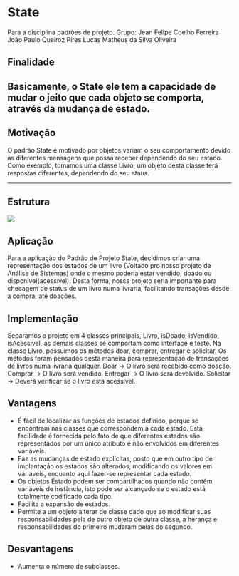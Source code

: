 # State
Para a disciplina padrões de projeto. 
Grupo: Jean Felipe Coelho Ferreira
João Paulo Queiroz Pires
Lucas Matheus da Silva Oliveira

## Finalidade

Basicamente, o State ele tem a capacidade de mudar o jeito que cada objeto se comporta, através da mudança de estado.
---

## Motivação

O padrão State é motivado por objetos variam o seu comportamento devido as diferentes mensagens que possa receber dependendo do seu estado. Como exemplo, tomamos uma classe Livro, um objeto desta classe terá respostas diferentes, dependendo do seu staus.


---

## Estrutura

![](../imagens/State.jpeg)

## Aplicação

Para a aplicação do Padrão de Projeto State, decidimos criar uma representação dos estados de um livro (Voltado pro nosso projeto de Análise de Sistemas) onde o mesmo poderia estar vendido, doado ou disponível(acessível). Desta forma, nossa projeto seria importante para checagem de status de um livro numa livraria, facilitando transações desde a compra, até doações.



## Implementação

Separamos o projeto em 4 classes principais, Livro, isDoado, isVendido, isAcessivel, as demais classes se comportam como interface e teste. Na classe Livro, possuímos os métodos doar, comprar, entregar e solicitar. Os métodos foram pensados desta maneira para representação de transações de livros numa livraria qualquer. 
  Doar -> O livro será recebido como doação. 
  Comprar -> O livro será vendido.
  Entregar -> O livro será devolvido.
  Solicitar -> Deverá verificar se o livro está acessível.



## Vantagens

- É fácil de localizar as funções de estados definido, porque se encontram nas classes que correspondem a cada estado. Esta facilidade é fornecida pelo fato de que diferentes estados são representados por um único atributo e não envolvidos em diferentes variáveis.
- Faz as mudanças de estado explícitas, posto que em outro tipo de implantação os estados são alterados, modificando os valores em variáveis, enquanto aqui fazer-se representar cada estado.
- Os objetos Estado podem ser compartilhados quando não contêm variáveis de instância, isto pode ser alcançado se o estado está totalmente codificado cada tipo.
- Facilita a expansão de estados.
- Permite a um objeto alterar de classe dado que ao modificar suas responsabilidades pela de outro objeto de outra classe, a herança e responsabilidades do primeiro mudaram pelas do segundo.


## Desvantagens

- Aumenta o número de subclasses.
